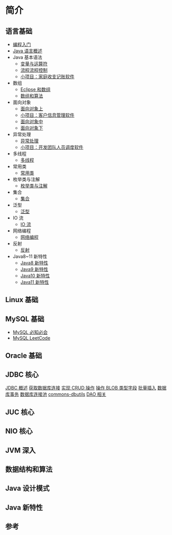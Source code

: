# 简介

## 语言基础

* [编程入门](BackEnd/LearnJava/Basis/JavaBasis/note/ch00/README.md)
* [Java 语言概述](BackEnd/LearnJava/Basis/JavaBasis/note/ch01/README.md)
* Java 基本语法
  * [变量与运算符](BackEnd/LearnJava/Basis/JavaBasis/note/ch02/README.md)
  * [流程流程控制](BackEnd/LearnJava/Basis/JavaBasis/note/ch02/README01.md)
  * [小项目：家庭收支记账软件](BackEnd/LearnJava/Basis/JavaBasis/note/ch02/Project.md)
* 数组
  * [Eclipse 和数组](BackEnd/LearnJava/Basis/JavaBasis/note/ch03/README.md)
  * [数组和算法](BackEnd/LearnJava/Basis/JavaBasis/note/ch03/README01.md)
* 面向对象
  * [面向对象上](BackEnd/LearnJava/Basis/JavaBasis/note/ch04/README.md)
  * [小项目：客户信息管理软件](BackEnd/LearnJava/Basis/JavaBasis/note/ch04/Project.md)
  * [面向对象中](BackEnd/LearnJava/Basis/JavaBasis/note/ch04/README01.md)
  * [面向对象下](BackEnd/LearnJava/Basis/JavaBasis/note/ch04/README02.md)
* 异常处理
  * [异常处理](BackEnd/LearnJava/Basis/JavaBasis/note/ch05/README.md)
  * [小项目：开发团队人员调度软件](BackEnd/LearnJava/Basis/JavaBasis/note/ch05/Project.md)
* 多线程
  * [多线程](BackEnd/LearnJava/Basis/JavaBasis/note/ch06/README.md)
* 常用类
  * [常用类](BackEnd/LearnJava/Basis/JavaBasis/note/ch07/README.md)
* 枚举类与注解
  * [枚举类与注解](BackEnd/LearnJava/Basis/JavaBasis/note/ch08/README.md)
* 集合
  * [集合](BackEnd/LearnJava/Basis/JavaBasis/note/ch09/README.md)
* 泛型
  * [泛型](BackEnd/LearnJava/Basis/JavaBasis/note/ch10/README.md)
* IO 流
  * [IO 流](BackEnd/LearnJava/Basis/JavaBasis/note/ch11/README.md)
* 网络编程
  * [网络编程](BackEnd/LearnJava/Basis/JavaBasis/note/ch12/README.md)
* 反射
  * [反射](BackEnd/LearnJava/Basis/JavaBasis/note/ch13/README.md)
* Java8~11 新特性
  * [Java8 新特性](BackEnd/LearnJava/Basis/JavaBasis/note/ch14/README.md)
  * [Java9 新特性](BackEnd/LearnJava/Basis/JavaBasis/note/ch14/README01.md)
  * [Java10 新特性](BackEnd/LearnJava/Basis/JavaBasis/note/ch14/README02.md)
  * [Java11 新特性](BackEnd/LearnJava/Basis/JavaBasis/note/ch14/README03.md)

## Linux 基础

## MySQL 基础

* [MySQL 必知必会](BackEnd/LearnJava/Basis/MySQL/note/MySQL必知必会.md)
* [MySQL LeetCode](BackEnd/LearnJava/Basis/MySQL/note/MySQLLeetCode.md)

## Oracle 基础

## JDBC 核心

[JDBC 概述](BackEnd/LearnJava/Basis/JDBC/note/ch01/README.md)
[获取数据库连接](BackEnd/LearnJava/Basis/JDBC/note/ch02/README.md)
[实现 CRUD 操作](BackEnd/LearnJava/Basis/JDBC/note/ch03/README.md)
[操作 BLOB 类型字段](BackEnd/LearnJava/Basis/JDBC/note/ch04/README.md)
[批量插入](BackEnd/LearnJava/Basis/JDBC/note/ch05/README.md)
[数据库事务](BackEnd/LearnJava/Basis/JDBC/note/ch06/README.md)
[数据库连接池](BackEnd/LearnJava/Basis/JDBC/note/ch08/README.md)
[commons-dbutils](BackEnd/LearnJava/Basis/JDBC/note/ch09/README.md)
[DAO 相关](BackEnd/LearnJava/Basis/JDBC/note/ch07/README.md)

## JUC 核心

## NIO 核心

## JVM 深入

## 数据结构和算法

## Java 设计模式

## Java 新特性

## 参考

